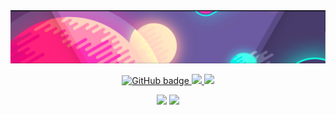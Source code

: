 
<img src="https://raw.githubusercontent.com/htmlcssphpjs/htmlcssphpjs/main/Banner.png" />

<p align="center">
  <a href="https://github.com/htmlcssphpjs?tab=followers">
    <img src="https://img.shields.io/github/followers/htmlcssphpjs?label=Followers&logo=GitHub&style=for-the-badge" alt="GitHub badge" />
  </a>
  <a href="https://discord.gg/D6nqPnjk">
    <img src="https://img.shields.io/discord/833380546574811166?logo=discord&style=for-the-badge" />
  </a>
  <a href="https://github.com/htmlcssphpjs/htmlcssphpjs/blob/main/projects.md">
    <img src="https://img.shields.io/badge/Projects-17-blue?style=for-the-badge&logo=appveyor" />
  </a>
</p>

<p align="center">
  <img width="48%" src="https://github-readme-stats.vercel.app/api?username=htmlcssphpjs&show_icons=true&theme=tokyonight" />
  <img width="48%" src="https://github-readme-streak-stats.herokuapp.com/?user=htmlcssphpjs&theme=tokyonight" />
</p>
